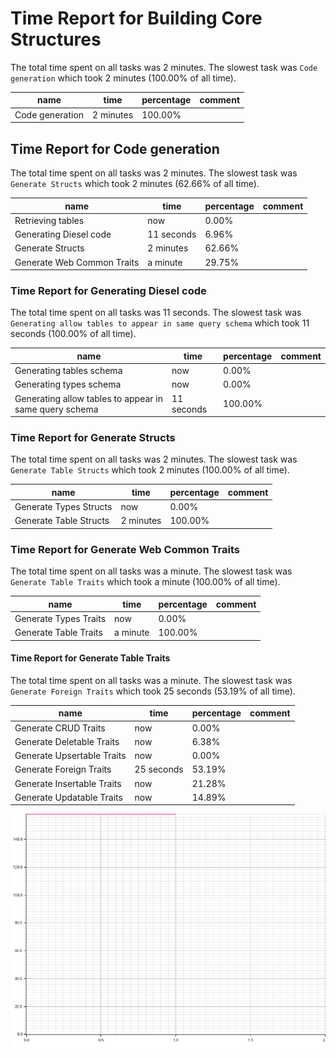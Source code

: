 # Time Report for Building Core Structures

The total time spent on all tasks was 2 minutes.
The slowest task was `Code generation` which took 2 minutes (100.00% of all time).

| name            | time      | percentage | comment |
|-----------------|-----------|------------|---------|
| Code generation | 2 minutes | 100.00%    |         |

## Time Report for Code generation

The total time spent on all tasks was 2 minutes.
The slowest task was `Generate Structs` which took 2 minutes (62.66% of all time).

| name                       | time       | percentage | comment |
|----------------------------|------------|------------|---------|
| Retrieving tables          | now        | 0.00%      |         |
| Generating Diesel code     | 11 seconds | 6.96%      |         |
| Generate Structs           | 2 minutes  | 62.66%     |         |
| Generate Web Common Traits | a minute   | 29.75%     |         |

### Time Report for Generating Diesel code

The total time spent on all tasks was 11 seconds.
The slowest task was `Generating allow tables to appear in same query schema` which took 11 seconds (100.00% of all time).

| name                                                   | time       | percentage | comment |
|--------------------------------------------------------|------------|------------|---------|
| Generating tables schema                               | now        | 0.00%      |         |
| Generating types schema                                | now        | 0.00%      |         |
| Generating allow tables to appear in same query schema | 11 seconds | 100.00%    |         |

### Time Report for Generate Structs

The total time spent on all tasks was 2 minutes.
The slowest task was `Generate Table Structs` which took 2 minutes (100.00% of all time).

| name                   | time      | percentage | comment |
|------------------------|-----------|------------|---------|
| Generate Types Structs | now       | 0.00%      |         |
| Generate Table Structs | 2 minutes | 100.00%    |         |

### Time Report for Generate Web Common Traits

The total time spent on all tasks was a minute.
The slowest task was `Generate Table Traits` which took a minute (100.00% of all time).

| name                  | time     | percentage | comment |
|-----------------------|----------|------------|---------|
| Generate Types Traits | now      | 0.00%      |         |
| Generate Table Traits | a minute | 100.00%    |         |

#### Time Report for Generate Table Traits

The total time spent on all tasks was a minute.
The slowest task was `Generate Foreign Traits` which took 25 seconds (53.19% of all time).

| name                       | time       | percentage | comment |
|----------------------------|------------|------------|---------|
| Generate CRUD Traits       | now        | 0.00%      |         |
| Generate Deletable Traits  | now        | 6.38%      |         |
| Generate Upsertable Traits | now        | 0.00%      |         |
| Generate Foreign Traits    | 25 seconds | 53.19%     |         |
| Generate Insertable Traits | now        | 21.28%     |         |
| Generate Updatable Traits  | now        | 14.89%     |         |

![Plot](time_requirements_report.png)
